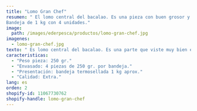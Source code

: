 ```yaml
---
title: "Lomo Gran Chef"
resumen: " El lomo central del bacalao. Es una pieza con buen grosor y que viste muy bien el plato, ya que es muy cuadrado.<br>
Bandeja de 1 kg con 4 unidades."
image:
  path: /images/ederpesca/productos/lomo-gran-chef.jpg
imagenes:
  - lomo-gran-chef.jpg
texto: " Es lomo central del bacalao. Es una parte que viste muy bien el plato, ya que es muy cuadrado."
caracteristicas:
  - "Peso pieza: 250 gr."
  - "Envasado: 4 piezas de 250 gr. por bandeja."
  - "Presentación: bandeja termosellada 1 kg aprox."
  - "Calidad: Extra."
lang: es
orden: 2
shopify-id: 11067730762
shopify-handle: lomo-gran-chef
---
```

